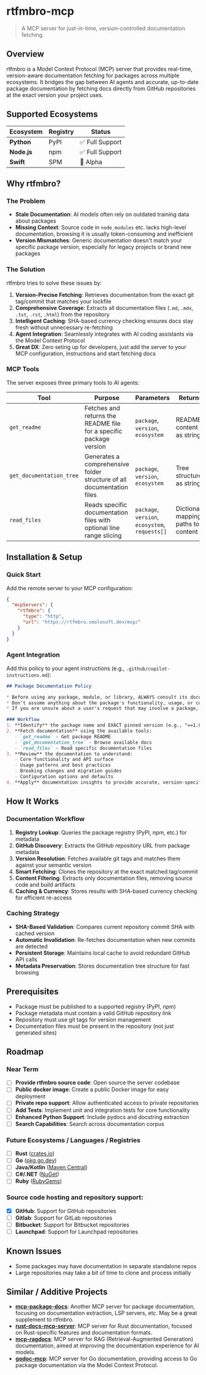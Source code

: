 # rtfmbro-mcp

> A MCP server for just-in-time, version-controlled documentation fetching.

## Overview

rtfmbro is a Model Context Protocol (MCP) server that provides real-time, version-aware documentation fetching for packages across multiple ecosystems. It bridges the gap between AI agents and accurate, up-to-date package documentation by fetching docs directly from GitHub repositories at the exact version your project uses.

## Supported Ecosystems

| Ecosystem | Registry | Status |
|-----------|----------|--------|
| **Python** | PyPI | ✅ Full Support |
| **Node.js** | npm | ✅ Full Support |
| **Swift** | SPM | 🚧 Alpha |

## Why rtfmbro?

### The Problem
- **Stale Documentation**: AI models often rely on outdated training data about packages
- **Missing Context**: Source code in `node_modules` etc. lacks high-level documentation, browsing it is usually token-consuming and inefficient
- **Version Mismatches**: Generic documentation doesn't match your specific package version, especially for legacy projects or brand new packages

### The Solution
rtfmbro tries to solve these issues by:

1. **Version-Precise Fetching**: Retrieves documentation from the exact git tag/commit that matches your lockfile
2. **Comprehensive Coverage**: Extracts all documentation files (`.md`, `.mdx`, `.txt`, `.rst`, `.html`) from the repository
3. **Intelligent Caching**: SHA-based currency checking ensures docs stay fresh without unnecessary re-fetching
4. **Agent Integration**: Seamlessly integrates with AI coding assistants via the Model Context Protocol
5. **Great DX**: Zero seting up for developers, just add the server to your MCP configuration, instructions and start fetching docs

### MCP Tools

The server exposes three primary tools to AI agents:

| Tool | Purpose | Parameters | Returns |
|------|---------|------------|---------|
| `get_readme` | Fetches and returns the README file for a specific package version | `package`, `version`, `ecosystem` | README content as string |
| `get_documentation_tree` | Generates a comprehensive folder structure of all documentation files | `package`, `version`, `ecosystem` | Tree structure as string |
| `read_files` | Reads specific documentation files with optional line range slicing | `package`, `version`, `ecosystem`, `requests[]` | Dictionary mapping paths to content |

## Installation & Setup

### Quick Start

Add the remote server to your MCP configuration:

```json
{
  "mcpServers": {
    "rtfmbro": {
      "type": "http", 
      "url": "https://rtfmbro.smolosoft.dev/mcp/"
    }
  }
}
```

### Agent Integration

Add this policy to your agent instructions (e.g., `.github/copilot-instructions.md`):

```markdown
## Package Documentation Policy

* Before using any package, module, or library, ALWAYS consult its documentation — your internal knowledge may be outdated and could cause errors or failures.
* Don't assume anything about the package's functionality, usage, or configuration without verifying it against the official documentation.
* If you are unsure about a user's request that may involve a package, module, or library, **ALWAYS** refer to the documentation first or ask the user to provide the package name and version.

### Workflow
1. **Identify** the package name and EXACT pinned version (e.g., "==1.0.5") from the project's lock file (uv.lock, package-lock.json, etc.)
2. **Fetch documentation** using the available tools:
   - `get_readme` - Get package README
   - `get_documentation_tree` - Browse available docs
   - `read_files` - Read specific documentation files
3. **Review** the documentation to understand:
   - Core functionality and API surface
   - Usage patterns and best practices  
   - Breaking changes and migration guides
   - Configuration options and defaults
4. **Apply** documentation insights to provide accurate, version-specific guidance
```

## How It Works

### Documentation Workflow

1. **Registry Lookup**: Queries the package registry (PyPI, npm, etc.) for metadata
2. **GitHub Discovery**: Extracts the GitHub repository URL from package metadata
3. **Version Resolution**: Fetches available git tags and matches them against your semantic version
4. **Smart Fetching**: Clones the repository at the exact matched tag/commit
5. **Content Filtering**: Extracts only documentation files, removing source code and build artifacts
6. **Caching & Currency**: Stores results with SHA-based currency checking for efficient re-access

### Caching Strategy

- **SHA-Based Validation**: Compares current repository commit SHA with cached version
- **Automatic Invalidation**: Re-fetches documentation when new commits are detected
- **Persistent Storage**: Maintains local cache to avoid redundant GitHub API calls
- **Metadata Preservation**: Stores documentation tree structure for fast browsing

## Prerequisites

- Package must be published to a supported registry (PyPI, npm)
- Package metadata must contain a valid GitHub repository link
- Repository must use git tags for version management
- Documentation files must be present in the repository (not just generated sites)

## Roadmap

### Near Term
- [ ] **Provide rtfmbro source code**: Open source the server codebase
- [ ] **Public docker image**: Create a public Docker image for easy deployment
- [ ] **Private repo support**: Allow authenticated access to private repositories
- [ ] **Add Tests**: Implement unit and integration tests for core functionality
- [ ] **Enhanced Python Support**: Include pydocs and docstring extraction
- [ ] **Search Capabilities**: Search across documentation corpus

### Future Ecosystems / Languages / Registries
- [ ] **Rust** ([crates.io](https://crates.io/))
- [ ] **Go** ([pkg.go.dev](https://pkg.go.dev/))
- [ ] **Java/Kotlin** ([Maven Central](https://central.sonatype.com/))
- [ ] **C#/.NET** ([NuGet](https://www.nuget.org/))
- [ ] **Ruby** ([RubyGems](https://rubygems.org/))

### Source code hosting and repository support:
- [x] **GitHub**: Support for GitHub repositories
- [ ] **Gitlab**: Support for GitLab repositories
- [ ] **Bitbucket**: Support for Bitbucket repositories
- [ ] **Launchpad**: Support for Launchpad repositories

## Known Issues

- Some packages may have documentation in separate standalone repos
- Large repositories may take a bit of time to clone and process initially

## Similar / Additive Projects

- **[mcp-package-docs](https://github.com/sammcj/mcp-package-docs)**: Another MCP server for package documentation, focusing on documentation extraction, LSP servers, etc. May be a great supplement to rtfmbro.
- **[rust-docs-mcp-server](https://github.com/Govcraft/rust-docs-mcp-server)**: MCP server for Rust documentation, focused on Rust-specific features and documentation formats.
- **[mcp-ragdocs](https://github.com/qpd-v/mcp-ragdocs)**: MCP server for RAG (Retrieval-Augmented Generation) documentation, aimed at improving the documentation experience for AI models.
- **[godoc-mcp](https://github.com/mrjoshuak/godoc-mcp)**: MCP server for Go documentation, providing access to Go package documentation via the Model Context Protocol.